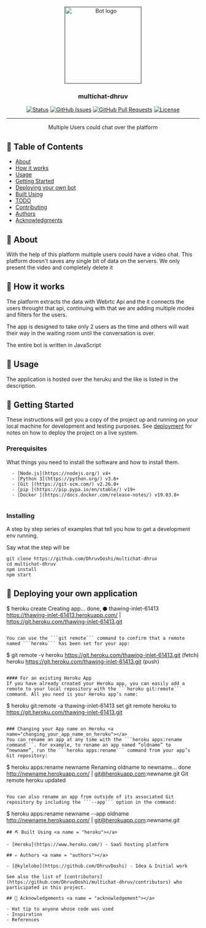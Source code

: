 <p align="center">
  <a href="" rel="noopener">
 <img width=200px height=200px src="https://i.imgur.com/FxL5qM0.jpg" alt="Bot logo"></a>
</p>

<h3 align="center">multichat-dhruv</h3>

<div align="center">

[![Status](https://img.shields.io/badge/status-active-success.svg)]()
[![GitHub Issues](https://img.shields.io/github/issues/DhruvDoshi/multichat-dhruv.svg)](https://github.com/DhruvDoshi/multichat-dhruv/issues)
[![GitHub Pull Requests](https://img.shields.io/github/issues-pr/DhruvDoshi/multichat-dhruv.svg)](https://github.com/DhruvDoshi/multichat-dhruv/pulls)
[![License](https://img.shields.io/badge/license-MIT-blue.svg)](/LICENSE)

</div>

---

<p align="center"> Multiple Users could chat over the platform
    <br> 
</p>

## 📝 Table of Contents

- [About](#about)
- [How it works](#working)
- [Usage](#usage)
- [Getting Started](#getting_started)
- [Deploying your own bot](#deployment)
- [Built Using](#built_using)
- [TODO](../TODO.md)
- [Contributing](../CONTRIBUTING.md)
- [Authors](#authors)
- [Acknowledgments](#acknowledgement)

## 🧐 About <a name = "about"></a>

With the help of this platform multiple users could have a video chat. This platform doesn't saves any single bit of data on the servers. We only present the video and completely delete it


## 💭 How it works <a name = "working"></a>

The platform extracts the data with Webrtc Api and the it connects the users throught that api, continuing with that we are adding multiple modes and filters for the users.

The app is designed to take only 2 users as the time and others will wait their way in the waiting room until the conversation is over.

The entire bot is written in JavaScript

## 🎈 Usage <a name = "usage"></a>

The application is hosted over the heruku and the like is listed in the description.


## 🏁 Getting Started <a name = "getting_started"></a>

These instructions will get you a copy of the project up and running on your local machine for development and testing purposes. See [deployment](#deployment) for notes on how to deploy the project on a live system.

### Prerequisites

What things you need to install the software and how to install them.

```
  - [Node.js](https://nodejs.org/) v4+
  - [Python 3](https://python.org/) v3.6+
  - [Git ](https://git-scm.com/) v2.26.0+
  - [pip ](https://pip.pypa.io/en/stable/) v19+
  - [Docker ](https://docs.docker.com/release-notes/) v19.03.8+
 
```

### Installing

A step by step series of examples that tell you how to get a development env running.

Say what the step will be

```
git clone https://github.com/DhruvDoshi/multichat-dhruv
cd multichat-dhruv
npm install
npm start 
```


## 🚀 Deploying your own application <a name = "deployment"></a>

$ heroku create
Creating app... done, ⬢ thawing-inlet-61413
https://thawing-inlet-61413.herokuapp.com/ | https://git.heroku.com/thawing-inlet-61413.git
```

You can use the ```git remote``` command to confirm that a remote named ```heroku``` has been set for your app:
```
$ git remote -v
heroku  https://git.heroku.com/thawing-inlet-61413.git (fetch)
heroku  https://git.heroku.com/thawing-inlet-61413.git (push)
```

#### For an existing Heroku App
If you have already created your Heroku app, you can easily add a remote to your local repository with the ```heroku git:remote``` command. All you need is your Heroku app’s name:
```
$ heroku git:remote -a thawing-inlet-61413
set git remote heroku to https://git.heroku.com/thawing-inlet-61413.git
```

### Changing your App name on Heroku <a name="changing_your_app_name_on_heroku"></a>
You can rename an app at any time with the ```heroku apps:rename command```. For example, to rename an app named “oldname” to “newname”, run the ```heroku apps:rename``` command from your app’s Git repository:
```
$ heroku apps:rename newname
Renaming oldname to newname... done
http://newname.herokuapp.com/ | git@herokuapp.com:newname.git
Git remote heroku updated
```

You can also rename an app from outside of its associated Git repository by including the ```--app``` option in the command:
```
$ heroku apps:rename newname --app oldname
http://newname.herokuapp.com/ | git@herokuapp.com:newname.git
```
## ⛏️ Built Using <a name = "heroku"></a>

- [Heroku](https://www.heroku.com/) - SaaS hosting platform

## ✍️ Authors <a name = "authors"></a>

- [@kylelobo](https://github.com/DhruvDoshi) - Idea & Initial work

See also the list of [contributors](https://github.com/DhruvDoshi/multichat-dhruv/contributors) who participated in this project.

## 🎉 Acknowledgements <a name = "acknowledgement"></a>

- Hat tip to anyone whose code was used
- Inspiration
- References
